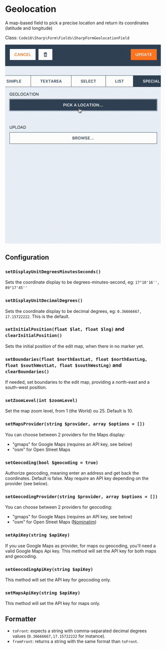 # Geolocation

A map-based field to pick a precise location and return its coordinates (latitude and longitude)

Class: `Code16\Sharp\Form\Fields\SharpFormGeolocationField`

![Example](./geolocation.gif)

## Configuration

### `setDisplayUnitDegreesMinutesSeconds()`

Sets the coordinate display to be degrees-minutes-second, eg: `17°10'16'', 89°17'45''`

### `setDisplayUnitDecimalDegrees()`

Sets the coordinate display to be decimal degrees, eg:
`0.36666667, 17.15722222`.
This is the default.

### `setInitialPosition(float $lat, float $lng)` and `clearInitialPosition()`

Sets the initial position of the edit map, when there in no marker yet.

### `setBoundaries(float $northEastLat, float $northEastLng, float $southWestLat, float $southWestLng)` and `clearBoundaries()`

If needed, set boundaries to the edit map, providing a north-east and a south-west position.

### `setZoomLevel(int $zoomLevel)`

Set the map zoom level, from 1 (the World) ou 25. Default is 10.

### `setMapsProvider(string $provider, array $options = [])`

You can choose between 2 providers for the Maps display:
- "gmaps" for Google Maps (requires an API key, see below)
- "osm" for Open Street Maps

### `setGeocoding(bool $geocoding = true)`

Authorize geocoding, meaning enter an address and get back the coordinates.
Default is false. May require an API key depending on the provider (see below).

### `setGeocodingProvider(string $provider, array $options = [])`

You can choose between 2 providers for geocoding:
- "gmaps" for Google Maps (requires an API key, see below)
- "osm" for Open Street Maps ([Nominatim](https://nominatim.openstreetmap.org))

### `setApiKey(string $apiKey)`

If you use Google Maps as provider, for maps ou geocoding, you'll need a valid Google Maps Api key.
This method will set the API key for both maps and geocoding.

### `setGeocodingApiKey(string $apiKey)`

This method will set the API key for geocoding only.

### `setMapsApiKey(string $apiKey)`

This method will set the API key for maps only.


## Formatter

- `toFront`: expects a string with comma-separated decimal degrees  values (`0.36666667,17.15722222` for instance).
- `fromFront`: returns a string with the same format than `toFront`.